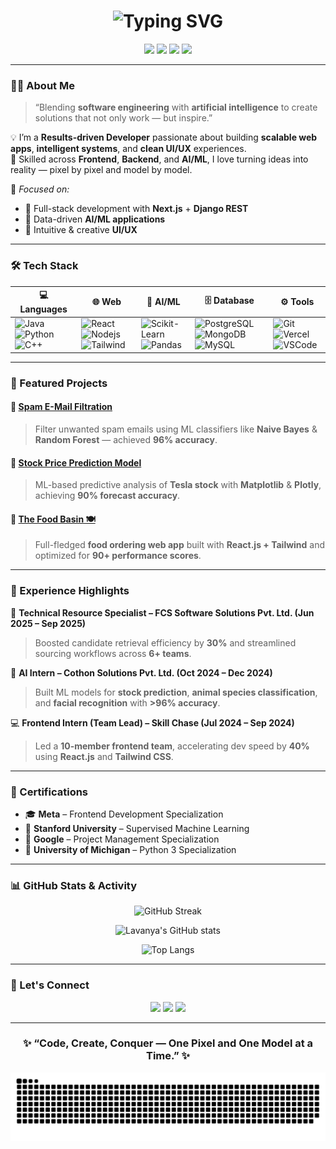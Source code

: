 <h1 align="center">
  <img src="https://readme-typing-svg.demolab.com?font=Fira+Code&weight=600&size=30&pause=1000&color=00BFFF&center=true&vCenter=true&width=700&lines=Hey+there!+I'm+Lavanya+Sharma+👋;Software+Developer+%7C+AI+Enthusiast;Frontend+Leader+%7C+ML+Innovator" alt="Typing SVG" />
</h1>

<p align="center">
  <a href="mailto:lavanyasharma6t9@gmail.com"><img src="https://img.shields.io/badge/Email-D14836?style=flat&logo=gmail&logoColor=white" /></a>
  <a href="https://www.linkedin.com/in/lavanya-sharma-329b41246/"><img src="https://img.shields.io/badge/LinkedIn-0077B5?style=flat&logo=linkedin&logoColor=white" /></a>
  <a href="https://lava918.github.io/"><img src="https://img.shields.io/badge/Portfolio-1E90FF?style=flat&logo=vercel&logoColor=white" /></a>
  <a href="https://github.com/lava918"><img src="https://img.shields.io/badge/GitHub-181717?style=flat&logo=github&logoColor=white" /></a>
</p>

---

### 👨‍💻 About Me

> “Blending **software engineering** with **artificial intelligence** to create solutions that not only work — but inspire.”

💡 I’m a **Results-driven Developer** passionate about building **scalable web apps**, **intelligent systems**, and **clean UI/UX** experiences.  
🧠 Skilled across **Frontend**, **Backend**, and **AI/ML**, I love turning ideas into reality — pixel by pixel and model by model.

🎯 *Focused on:*
- 🚀 Full-stack development with **Next.js** + **Django REST**
- 🧩 Data-driven **AI/ML applications**
- 🎨 Intuitive & creative **UI/UX**

---

### 🛠️ Tech Stack

<div align="center">

| 💻 Languages | 🌐 Web | 🧠 AI/ML | 🗄️ Database | ⚙️ Tools |
|---------------|----------------|----------------|----------------|----------------|
| ![Java](https://skillicons.dev/icons?i=java) ![Python](https://skillicons.dev/icons?i=python) ![C++](https://skillicons.dev/icons?i=cpp) | ![React](https://skillicons.dev/icons?i=react) ![Nodejs](https://skillicons.dev/icons?i=nodejs) ![Tailwind](https://skillicons.dev/icons?i=tailwind) | ![Scikit-Learn](https://img.shields.io/badge/-ScikitLearn-orange?logo=scikitlearn&logoColor=white) ![Pandas](https://img.shields.io/badge/-Pandas-150458?logo=pandas) | ![PostgreSQL](https://skillicons.dev/icons?i=postgres) ![MongoDB](https://skillicons.dev/icons?i=mongodb) ![MySQL](https://skillicons.dev/icons?i=mysql) | ![Git](https://skillicons.dev/icons?i=git) ![Vercel](https://skillicons.dev/icons?i=vercel) ![VSCode](https://skillicons.dev/icons?i=vscode) |

</div>

---

### 🧩 Featured Projects

#### 🔹 [Spam E-Mail Filtration](https://github.com/lava918/Spam_e-mail_filteration_python_and_machine_learning)
> Filter unwanted spam emails using ML classifiers like **Naive Bayes** & **Random Forest** — achieved **96% accuracy**.

#### 🔹 [Stock Price Prediction Model](https://github.com/lava918/Stock)
> ML-based predictive analysis of **Tesla stock** with **Matplotlib** & **Plotly**, achieving **90% forecast accuracy**.

#### 🔹 [The Food Basin 🍽️](https://lava918.github.io)
> Full-fledged **food ordering web app** built with **React.js + Tailwind** and optimized for **90+ performance scores**.

---

### 🏢 Experience Highlights

🧭 **Technical Resource Specialist – FCS Software Solutions Pvt. Ltd. (Jun 2025 – Sep 2025)**  
> Boosted candidate retrieval efficiency by **30%** and streamlined sourcing workflows across **6+ teams**.

🤖 **AI Intern – Cothon Solutions Pvt. Ltd. (Oct 2024 – Dec 2024)**  
> Built ML models for **stock prediction**, **animal species classification**, and **facial recognition** with **>96% accuracy**.

💻 **Frontend Intern (Team Lead) – Skill Chase (Jul 2024 – Sep 2024)**  
> Led a **10-member frontend team**, accelerating dev speed by **40%** using **React.js** and **Tailwind CSS**.

---

### 🧠 Certifications

- 🎓 **Meta** – Frontend Development Specialization  
- 🧮 **Stanford University** – Supervised Machine Learning  
- 🧰 **Google** – Project Management Specialization  
- 🐍 **University of Michigan** – Python 3 Specialization  

---

### 📊 GitHub Stats & Activity

<div align="center">
  
  ![GitHub Streak](https://streak-stats.demolab.com?user=lava918&theme=tokyonight&hide_border=true)
  
  ![Lavanya's GitHub stats](https://github-readme-stats.vercel.app/api?username=lava918&show_icons=true&theme=tokyonight&hide_border=true)
  
  ![Top Langs](https://github-readme-stats.vercel.app/api/top-langs/?username=lava918&layout=compact&theme=tokyonight&hide_border=true)

</div>

---

### 🌈 Let's Connect

<p align="center">
  <a href="mailto:lavanyasharma6t9@gmail.com"><img src="https://img.shields.io/badge/Email-Me-red?style=for-the-badge&logo=gmail" /></a>
  <a href="https://www.linkedin.com/in/lavanya-sharma-329b41246/"><img src="https://img.shields.io/badge/LinkedIn-Connect-blue?style=for-the-badge&logo=linkedin" /></a>
  <a href="https://lava918.github.io/"><img src="https://img.shields.io/badge/Portfolio-Visit-1E90FF?style=for-the-badge&logo=vercel" /></a>
</p>

---

<h3 align="center">✨ “Code, Create, Conquer — One Pixel and One Model at a Time.” ✨</h3>

<div align="center">
  <img src="https://github.com/Platane/snk/raw/output/github-contribution-grid-snake.svg" alt="snake animation" />
</div>
